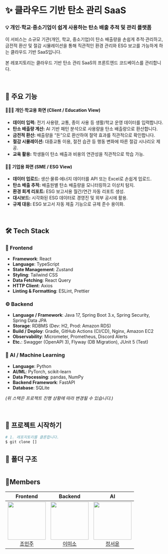 # ✨ 클라우드 기반 탄소 관리 SaaS

### 💡 개인·학교·중소기업이 쉽게 사용하는 탄소 배출 추적 및 관리 플랫폼

이 서비스는 소규모 기관(개인, 학교, 중소기업)이 탄소 배출량을 손쉽게 추적·관리하고, 금전적 환산 및 절감 시뮬레이션을 통해 직관적인 환경 관리와 ESG 보고를 가능하게 하는 클라우드 기반 SaaS입니다.

본 레포지토리는 클라우드 기반 탄소 관리 SaaS의 프론트엔드 코드베이스를 관리합니다.

<br>

## 🎯 주요 기능

#### 🙋🏻‍♀️ 개인·학교용 화면 (Client / Education View)

-   **데이터 입력:** 전기 사용량, 교통, 종이 사용 등 생활/학교 운영 데이터를 입력합니다.
-   **탄소 배출량 계산:** AI 기반 패턴 분석으로 사용량을 탄소 배출량으로 환산합니다.
-   **금전적 환산:** 배출량을 “돈”으로 환산하여 절약 효과를 직관적으로 확인합니다.
-   **절감 시뮬레이션:** 대중교통 이용, 절전 습관 등 행동 변화에 따른 절감 시나리오 제공.
-   **교육 활용:** 학생들이 탄소 배출과 비용의 연관성을 직관적으로 학습 가능.

#### 👩‍💼 기업용 화면 (SME / ESG View)

-   **데이터 업로드:** 생산·물류·에너지 데이터를 API 또는 Excel로 손쉽게 업로드.
-   **탄소 배출 추적:** 배출원별 탄소 배출량을 모니터링하고 이상치 탐지.
-   **환경 회계 리포트:** ESG 보고서용 월간/연간 자동 리포트 생성.
-   **대시보드:** 시각화된 ESG 데이터로 경영진 및 외부 공시에 활용.
-   **규제 대응:** ESG 보고서 자동 제출 기능으로 규제 준수 용이화.


<br>

## 🛠 Tech Stack  

### 🎨 Frontend  
- **Framework**: React  
- **Language**: TypeScript  
- **State Management**: Zustand  
- **Styling**: Tailwind CSS  
- **Data Fetching**: React Query  
- **HTTP Client**: Axios  
- **Linting & Formatting**: ESLint, Prettier  


### ⚙️ Backend  
- **Language / Framework**: Java 17, Spring Boot 3.x, Spring Security, Spring Data JPA  
- **Storage**: RDBMS (Dev: H2, Prod: Amazon RDS)  
- **Build / Deploy**: Gradle, GitHub Actions (CI/CD), Nginx, Amazon EC2  
- **Observability**: Micrometer, Prometheus, Discord Alerts  
- **Etc.**: Swagger (OpenAPI 3), Flyway (DB Migration), JUnit 5 (Test)  


### 🤖 AI / Machine Learning  
- **Language**: Python  
- **AI/ML**: PyTorch, scikit-learn  
- **Data Processing**: pandas, NumPy  
- **Backend Framework**: FastAPI  
- **Database**: SQLite  


*(위 스택은 프로젝트 진행 상황에 따라 변경될 수 있습니다.)*  


<br>

## 🚀 프로젝트 시작하기

```bash
# 1. 레포지토리를 클론합니다.
$ git clone []
```
## 📁 폴더 구조
```
```

## 👤Members
| Frontend | Backend | AI |
|:--:|:--:|:--:|
| <a href="https://github.com/minjujoy"><img src="https://avatars.githubusercontent.com/u/181975061?v=4" width="120" height="120" /></a><br/><a href="https://github.com/minjujoy">조민주</a> | <a href="https://github.com/smileblu"><img src="https://avatars.githubusercontent.com/u/181451140?s=96&v=4" width="120" height="120" /></a><br/><a href="https://github.com/smileblu">이미소</a> | <a href="https://github.com/youn1205"><img src="https://avatars.githubusercontent.com/u/164621867?v=4" width="120" height="120" /></a><br/><a href="https://github.com/youn1205">정서윤</a> | 
